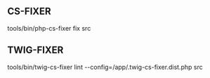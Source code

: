 ## CS-FIXER

tools/bin/php-cs-fixer fix src

## TWIG-FIXER

tools/bin/twig-cs-fixer lint --config=/app/.twig-cs-fixer.dist.php src
